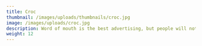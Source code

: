 ```yaml
---
title: Croc
thumbnail: /images/uploads/thumbnails/croc.jpg
image: /images/uploads/croc.jpg
description: Word of mouth is the best advertising, but people will notice how great you look even before you tell them about Indy's!
weight: 12
---
```



